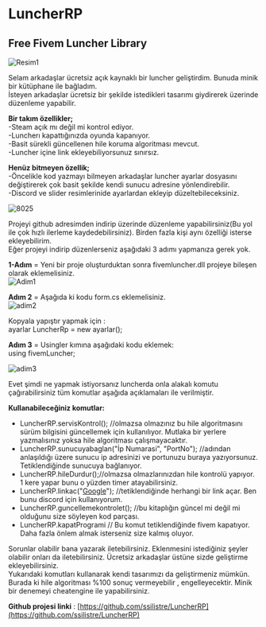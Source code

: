 # LuncherRP
## Free Fivem Luncher Library

  
![Resim1](https://i.hizliresim.com/KT3m45.png)

  
  
Selam arkadaşlar ücretsiz açık kaynaklı bir luncher geliştirdim. Bunuda minik bir kütüphane ile bağladım.  
İsteyen arkadaşlar ücretsiz bir şekilde istedikleri tasarımı giydirerek üzerinde düzenleme yapabilir.  
  
**Bir takım özellikler;**  
-Steam açık mı değil mi kontrol ediyor.  
-Luncherı kapattığınızda oyunda kapanıyor.  
-Basit sürekli güncellenen hile koruma algoritması mevcut.  
-Luncher içine link ekleyebiliyorsunuz sınırsız.  
  
**Henüz bitmeyen özellik;**  
-Öncelikle kod yazmayı bilmeyen arkadaşlar luncher ayarlar dosyasını değiştirerek çok basit şekilde kendi sunucu adresine yönlendirebilir.  
-Discord ve slider resimlerinide ayarlardan ekleyip düzeltebileceksiniz.  
  

![8025](https://www.fivemturk.com/attachments/ekran1-png.8025/)

  
  
  
Projeyi github adresimden indirip üzerinde düzenleme yapabilirsiniz(Bu yol ile çok hızlı ilerleme kaydedebilirsiniz). Birden fazla kişi aynı özelliği isterse ekleyebilirim.  
Eğer projeyi indirip düzenlerseniz aşağıdaki 3 adımı yapmanıza gerek yok.  
  
**1-Adım** = Yeni bir proje oluşturduktan sonra fivemluncher.dll projeye bileşen olarak eklemelisiniz.  
   ![Adim1](https://s6.gifyu.com/images/adim1.gif)
  
**Adım 2** = Aşağıda ki kodu form.cs eklemelisiniz.  
![adim2](https://i.hizliresim.com/4S6xOh.png)

  
Kopyala yapıştır yapmak için :  
ayarlar LuncherRp = new ayarlar();  
  
**Adım 3** = Usingler kımına aşağıdaki kodu eklemek:  
using fivemLuncher;  

![adim3]([https://i.hizliresim.com/phPeH1.png](https://i.hizliresim.com/phPeH1.png))

  
  
Evet şimdi ne yapmak istiyorsanız luncherda onla alakalı komutu çağırabilirsiniz tüm komutlar aşağıda açıklamaları ile verilmiştir.  
  
**Kullanabileceğiniz komutlar:**  

-   LuncherRP.servisKontrol(); //olmazsa olmazınız bu hile algoritmasını sürüm bilgisini güncellemek için kullanılıyor. Mutlaka bir yerlere yazmalısınız yoksa hile algoritması çalışmayacaktır.
-   LuncherRP.sunucuyabaglan("İp Numarasi", "PortNo"); //adından anlaşıldığı üzere sunucu ip adresinizi ve portunuzu buraya yazıyorsunuz. Tetiklendiğinde sunucuya bağlanıyor.
-   LuncherRP.hileDurdur();//olmazsa olmazlarınızdan hile kontrolü yapıyor. 1 kere yapar bunu o yüzden timer atayabilirsiniz.
-   LuncherRP.linkac("[Google](https://www.google.com/)"); //tetiklendiğinde herhangi bir link açar. Ben bunu discord için kullanıyorum.
-   LuncherRP.guncellemekontrolet(); //bu kitaplığın güncel mi değil mi olduğunu size söyleyen kod parçası.
-   LuncherRP.kapatProgrami // Bu komut tetiklendiğinde fivem kapatıyor. Daha fazla önlem almak isterseniz size kalmış oluyor.

Sorunlar olabilir bana yazarak iletebilirsiniz. Eklenmesini istediğiniz şeyler olabilir onları da iletebilirsiniz. Ücretsiz arkadaşlar üstüne sizde geliştirme ekleyebilirsiniz.  
Yukarıdaki komutları kullanarak kendi tasarımızı da geliştirmeniz mümkün. Burada ki hile algoritması %100 sonuç vermeyebilir , engelleyecektir. Minik bir denemeyi cheatengine ile yapabilirsiniz.  
  
**Github projesi linki** : [https://github.com/ssilistre/LuncherRP](https://github.com/ssilistre/LuncherRP)
